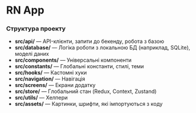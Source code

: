 # RN App

### Структура проекту

- **src/api/** — API-клієнти, запити до бекенду, робота з базою
- **src/database/** — Логіка роботи з локальною БД (наприклад, SQLite), моделі даних
- **src/components/** — Універсальні компоненти
- **src/constants/** — Глобальні константи, стилі, теми
- **src/hooks/** — Кастомні хуки
- **src/navigation/** — Навігація
- **src/screens/** — Екрани додатку
- **src/store/** — Глобальний стан (Redux, Context, Zustand)
- **src/utils/** — Хелпери
- **src/assets/** — Картинки, шрифти, які імпортуються з коду
